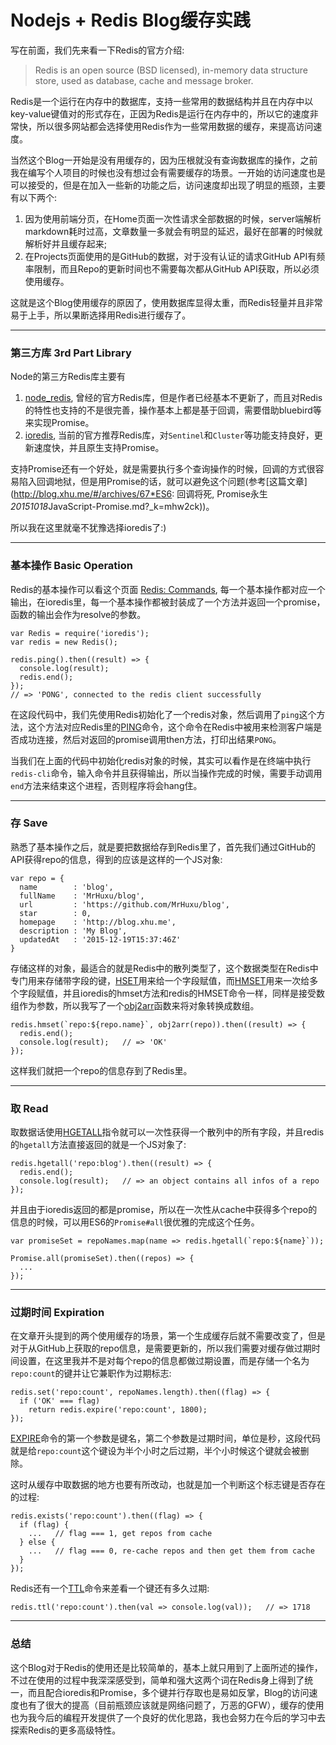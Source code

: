 # Nodejs + Redis Blog缓存实践

写在前面，我们先来看一下Redis的官方介绍:

> Redis is an open source (BSD licensed), in-memory data structure store, used as database, cache and message broker.

Redis是一个运行在内存中的数据库，支持一些常用的数据结构并且在内存中以key-value键值对的形式存在，正因为Redis是运行在内存中的，所以它的速度非常快，所以很多网站都会选择使用Redis作为一些常用数据的缓存，来提高访问速度。

当然这个Blog一开始是没有用缓存的，因为压根就没有查询数据库的操作，之前我在编写个人项目的时候也没有想过会有需要缓存的场景。一开始的访问速度也是可以接受的，但是在加入一些新的功能之后，访问速度却出现了明显的瓶颈，主要有以下两个: 

1. 因为使用前端分页，在Home页面一次性请求全部数据的时候，server端解析markdown耗时过高，文章数量一多就会有明显的延迟，最好在部署的时候就解析好并且缓存起来;
2. 在Projects页面使用的是GitHub的数据，对于没有认证的请求GitHub API有频率限制，而且Repo的更新时间也不需要每次都从GitHub API获取，所以必须使用缓存。

这就是这个Blog使用缓存的原因了，使用数据库显得太重，而Redis轻量并且非常易于上手，所以果断选择用Redis进行缓存了。

---

### 第三方库 3rd Part Library

Node的第三方Redis库主要有

1. [node_redis](https://github.com/NodeRedis/node_redis), 曾经的官方Redis库，但是作者已经基本不更新了，而且对Redis的特性也支持的不是很完善，操作基本上都是基于回调，需要借助bluebird等来实现Promise。
2. [ioredis](https://github.com/luin/ioredis), 当前的官方推荐Redis库，对```Sentinel```和```Cluster```等功能支持良好，更新速度快，并且原生支持Promise。

支持Promise还有一个好处，就是需要执行多个查询操作的时候，回调的方式很容易陷入回调地狱，但是用Promise的话，就可以避免这个问题(参考[这篇文章](http://blog.xhu.me/#/archives/67*ES6: 回调将死, Promise永生*20151018*JavaScript-Promise.md?_k=mhw2ck))。

所以我在这里就毫不犹豫选择ioredis了:)

---

### 基本操作 Basic Operation

Redis的基本操作可以看这个页面 [Redis: Commands](http://redis.io/commands), 每一个基本操作都对应一个输出，在ioredis里，每一个基本操作都被封装成了一个方法并返回一个promise，函数的输出会作为resolve的参数。

    var Redis = require('ioredis');
    var redis = new Redis();

    redis.ping().then((result) => {
      console.log(result);
      redis.end();
    });
    // => 'PONG', connected to the redis client successfully
    
在这段代码中，我们先使用Redis初始化了一个redis对象，然后调用了```ping```这个方法，这个方法对应Redis里的[PING](http://redis.io/commands/ping)命令，这个命令在Redis中被用来检测客户端是否成功连接，然后对返回的promise调用then方法，打印出结果```PONG```。

当我们在上面的代码中初始化redis对象的时候，其实可以看作是在终端中执行```redis-cli```命令，输入命令并且获得输出，所以当操作完成的时候，需要手动调用```end```方法来结束这个进程，否则程序将会hang住。

---

### 存 Save

熟悉了基本操作之后，就是要把数据给存到Redis里了，首先我们通过GitHub的API获得repo的信息，得到的应该是这样的一个JS对象:

    var repo = {
      name        : 'blog',
      fullName    : 'MrHuxu/blog',
      url         : 'https://github.com/MrHuxu/blog',
      star        : 0,
      homepage    : 'http://blog.xhu.me',
      description : 'My Blog',
      updatedAt   : '2015-12-19T15:37:46Z'
    }
    
存储这样的对象，最适合的就是Redis中的散列类型了，这个数据类型在Redis中专门用来存储带字段的键，[HSET](http://redis.io/commands/hset)用来给一个字段赋值，而[HMSET](http://redis.io/commands/hmset)用来一次给多个字段赋值，并且ioredis的hmset方法和redis的HMSET命令一样，同样是接受数组作为参数，所以我写了一个[obj2arr](https://github.com/MrHuxu/blog/blob/cf6439bc6da67212c8d78672799f0db65d853397/lib%2Fcommon.js#L48)函数来将对象转换成数组。

    redis.hmset(`repo:${repo.name}`, obj2arr(repo)).then((result) => {
      redis.end();
      console.log(result);   // => 'OK'
    });
    
这样我们就把一个repo的信息存到了Redis里。

---

### 取 Read

取数据话使用[HGETALL](http://redis.io/commands/hgetall)指令就可以一次性获得一个散列中的所有字段，并且redis的```hgetall```方法直接返回的就是一个JS对象了:

    redis.hgetall('repo:blog').then((result) => {
      redis.end();
      console.log(result);   // => an object contains all infos of a repo
    });
    
并且由于ioredis返回的都是promise，所以在一次性从cache中获得多个repo的信息的时候，可以用ES6的```Promise#all```很优雅的完成这个任务。

    var promiseSet = repoNames.map(name => redis.hgetall(`repo:${name}`));
    
    Promise.all(promiseSet).then((repos) => {
      ...
    });
    
---

### 过期时间 Expiration

在文章开头提到的两个使用缓存的场景，第一个生成缓存后就不需要改变了，但是对于从GitHub上获取的repo信息，是需要更新的，所以我们需要对缓存做过期时间设置，在这里我并不是对每个repo的信息都做过期设置，而是存储一个名为```repo:count```的键并让它兼职作为过期标志:

    redis.set('repo:count', repoNames.length).then((flag) => {
      if ('OK' === flag)
        return redis.expire('repo:count', 1800);
    });
    
[EXPIRE](http://redis.io/commands/expire)命令的第一个参数是键名，第二个参数是过期时间，单位是秒，这段代码就是给```repo:count```这个键设为半个小时之后过期，半个小时候这个键就会被删除。

这时从缓存中取数据的地方也要有所改动，也就是加一个判断这个标志键是否存在的过程:

    redis.exists('repo:count').then((flag) => {
      if (flag) {
        ...   // flag === 1, get repos from cache
      } else {
        ...   // flag === 0, re-cache repos and then get them from cache
      }
    });
    
Redis还有一个[TTL](http://redis.io/commands/ttl)命令来差看一个键还有多久过期:

    redis.ttl('repo:count').then(val => console.log(val));   // => 1718

---

### 总结

这个Blog对于Redis的使用还是比较简单的，基本上就只用到了上面所述的操作，不过在使用的过程中我深深感受到，简单和强大这两个词在Redis身上得到了统一，而且配合ioredis和Promise，多个键并行存取也是易如反掌，Blog的访问速度也有了很大的提高（目前瓶颈应该就是网络问题了，万恶的GFW），缓存的使用也为我今后的编程开发提供了一个良好的优化思路，我也会努力在今后的学习中去探索Redis的更多高级特性。